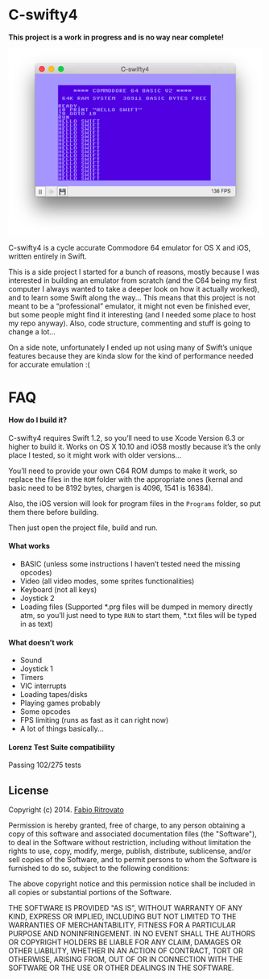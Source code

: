 C-swifty4
============================
**This project is a work in progress and is no way near complete!**

![Hello world](https://raw.githubusercontent.com/Sephiroth87/C-swifty4/master/Images/hello.png)

C-swifty4 is a cycle accurate Commodore 64 emulator for OS X and iOS, written entirely in Swift.

This is a side project I started for a bunch of reasons, mostly because I was interested in building an emulator from scratch (and the C64 being my first computer I always wanted to take a deeper look on how it actually worked), and to learn some Swift along the way... This means that this project is not meant to be a “professional” emulator, it might not even be finished ever, but some people might find it interesting (and I needed some place to host my repo anyway).
Also, code structure, commenting and stuff is going to change a lot...

On a side note, unfortunately I ended up not using many of Swift’s unique features because they are kinda slow for the kind of performance needed for accurate emulation :(

FAQ
============================

#### How do I build it?

C-swifty4 requires Swift 1.2, so you’ll need to use Xcode Version 6.3 or higher to build it.
Works on OS X 10.10 and iOS8 mostly because it’s the only place I tested, so it might work with older versions...

You’ll need to provide your own C64 ROM dumps to make it work, so replace the files in the `ROM` folder with the appropriate ones (kernal and basic need to be 8192 bytes, chargen is 4096, 1541 is 16384).

Also, the iOS version will look for program files in the `Programs` folder, so put them there before building.

Then just open the project file, build and run.

#### What works

* BASIC (unless some instructions I haven’t tested need the missing opcodes)
* Video (all video modes, some sprites functionalities)
* Keyboard (not all keys)
* Joystick 2
* Loading files (Supported *.prg files will be dumped in memory directly atm, so you’ll just need to type `RUN` to start them, *.txt files will be typed in as text)

#### What doesn’t work

* Sound
* Joystick 1
* Timers
* VIC interrupts
* Loading tapes/disks
* Playing games probably
* Some opcodes
* FPS limiting (runs as fast as it can right now)
* A lot of things basically...

#### Lorenz Test Suite compatibility

Passing 102/275 tests

License
-----------------------------
Copyright (c) 2014. [Fabio Ritrovato](https://twitter.com/Sephiroth87)

Permission is hereby granted, free of charge, to any person obtaining a copy of this software and associated documentation files (the "Software"), to deal in the Software without restriction, including without limitation the rights to use, copy, modify, merge, publish, distribute, sublicense, and/or sell copies of the Software, and to permit persons to whom the Software is furnished to do so, subject to the following conditions:

The above copyright notice and this permission notice shall be included in all copies or substantial portions of the Software.

THE SOFTWARE IS PROVIDED "AS IS", WITHOUT WARRANTY OF ANY KIND, EXPRESS OR IMPLIED, INCLUDING BUT NOT LIMITED TO THE WARRANTIES OF MERCHANTABILITY, FITNESS FOR A PARTICULAR PURPOSE AND NONINFRINGEMENT. IN NO EVENT SHALL THE AUTHORS OR COPYRIGHT HOLDERS BE LIABLE FOR ANY CLAIM, DAMAGES OR OTHER LIABILITY, WHETHER IN AN ACTION OF CONTRACT, TORT OR OTHERWISE, ARISING FROM, OUT OF OR IN CONNECTION WITH THE SOFTWARE OR THE USE OR OTHER DEALINGS IN THE SOFTWARE.
